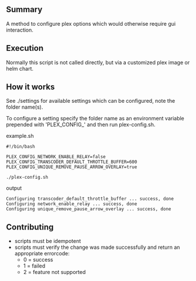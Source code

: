 ## Summary

A method to configure plex options which would otherwise require gui interaction.

## Execution

Normally this script is not called directly, but via a customized plex image or helm chart.

## How it works

See ./settings for available settings which can be configured, note the folder name(s).

To configure a setting specify the folder name as an environment variable prepended with 'PLEX_CONFIG_' and then run plex-config.sh.

example.sh
```
#!/bin/bash

PLEX_CONFIG_NETWORK_ENABLE_RELAY=false
PLEX_CONFIG_TRANSCODER_DEFAULT_THROTTLE_BUFFER=600
PLEX_CONFIG_UNIQUE_REMOVE_PAUSE_ARROW_OVERLAY=true

./plex-config.sh
```

output
```
Configuring transcoder_default_throttle_buffer ... success, done
Configuring network_enable_relay ... success, done
Configuring unique_remove_pause_arrow_overlay ... success, done
```

## Contributing

- scripts must be idempotent
- scripts must verify the change was made successfully and return an appropriate errorcode:
  - 0 = success
  - 1 = failed
  - 2 = feature not supported
